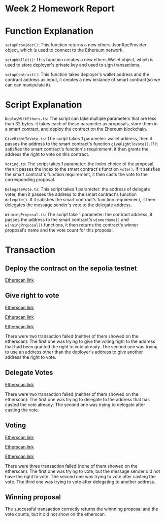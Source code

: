 # Week 2 Homework Report

# Function Explanation

`setupProvider()`: This function returns a new ethers.JsonRpcProvider object, which is used to connect to the Ethereum network.

`setupWallet()`: This function creates a new ethers.Wallet object, which is used to store deployer's private key and used to sign transactions.

`setupContract()`: This function takes deployer's wallet address and the contract address as input, it creates a new instance of smart contract(so we can can manipulate it).

# Script Explanation

`DeployWithEthers.ts`: The script can take multiple parameters that are less than 32 bytes. It takes each of these parameter as proposals, store them in a smart contract, and deploy the contract on the Ehereum blockchain.

`GiveRightToVote.ts`: The script takes 1 parameter: wallet address, then it passes the address to the smart contract's function `giveRightToVote()`. If it satisfies the smart contract's function's requirement, it then grants the address the right to vote on this contract.

`Voting.ts`: The script takes 1 parameter: the index choice of the proposal, then it passes the index to the smart contract's function `vote()`. If it satisfies the smart contract's function requirement, it then casts the vote to the corresponding proposal.

`DelegateVote.ts`: This script takes 1 parameter: the address of delegate voter, then it passes the address to the smart contract's function `delegate()`. If it satisfies the smart contract's function requirement, it then delegates the message sender's vote to the delegate address.  

`WinningProposal.ts`: The script take 1 parameter: the contract address, it passes the address to the smart contract's `winnerName()` and  `winningProposal()` functions, it then returns the contract's winner proposal's name and the vote count for this proposal.

# Transaction

## Deploy the contract on the sepolia testnet

[Etherscan link](https://sepolia.etherscan.io/tx/0x12eda34d8185b125d09f667b4c24fa6d93e15a3c6afc6eace071b27334991689)

## Give right to vote

[Etherscan link](https://sepolia.etherscan.io/tx/0xcab40b516af84073c987224797ab9605ffab70392c7be8cd1a0adb58aed73d1e)

[Etherscan link](https://sepolia.etherscan.io/tx/0x4598f2c2fdc6752d02558433f25406a3e5b3326eb6d12d292ab1f049af61cef0)

[Etherscan link](https://sepolia.etherscan.io/tx/0x207d6f8678a47a75564dd33113d3101884a3e4e51ea893190e1bbdf96a0556c9)

There were two transaction failed (neither of them showed on the etherscan): 
The first one was trying to give the voting right to the address that had been granted the right to vote already.
The second one was trying to use an address other than the deployer's address to give another address the right to vote.

## Delegate Votes

[Etherscan link](https://sepolia.etherscan.io/tx/0xf49f5b770fe876c45c133118155f1abe893e25336d9046efbffda839bf8f346b)

There were two transaction failed (neither of them showed on the etherscan):
The first one was trying to delegate to the address that has casted the vote already.
The second one was trying to delegate after casting the vote. 

## Voting

[Etherscan link](https://sepolia.etherscan.io/tx/0x45b357c1493620cc07fee373c66c5f0ca0b721085799dcc857068c1947972ad1)

[Etherscan link](https://sepolia.etherscan.io/tx/0x00b8ab56729c82341cc6ae5add51759bd4283a2229a38bb9b5695cc61eb553c6)

[Etherscan link](https://sepolia.etherscan.io/tx/0xb475d7c696a6e2068a91bf450b7c55868868588fdd116a5762d92b6ce12206c3)

There were three transaction failed (none of them showed on the etherscan):
The first one was trying to vote, but the message sender did not have the right to vote. 
The second one was trying to vote after casting the vote.
The third one was trying to vote after delegating to another address.

## Winning proposal

The successful transaction correctly returns the winnning proposal and the vote counts, but it did not show on the etherscan.
